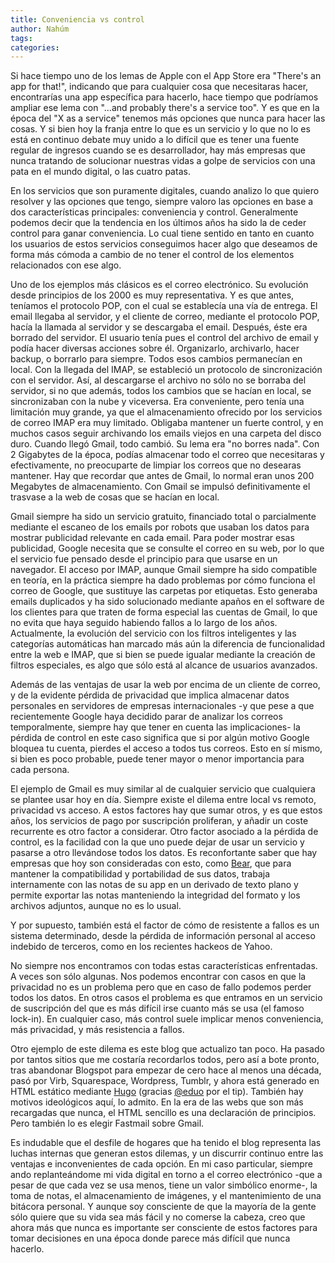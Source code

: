 ```yaml
---
title: Conveniencia vs control
author: Nahúm
tags:
categories:
---
```


Si hace tiempo uno de los lemas de Apple con el App Store era "There's an app for that!", indicando que para cualquier cosa que necesitaras hacer, encontrarías una app específica para hacerlo, hace tiempo que podríamos ampliar ese lema con "...and probably there's a service too". Y es que en la época del "X as a service" tenemos más opciones que nunca para hacer las cosas. Y si bien hoy la franja entre lo que es un servicio y lo que no lo es está en continuo debate muy unido a lo difícil que es tener una fuente regular de ingresos cuando se es desarrollador, hay más empresas que nunca tratando de solucionar nuestras vidas a golpe de servicios con una pata en el mundo digital, o las cuatro patas. 

En los servicios que son puramente digitales, cuando analizo lo que quiero resolver y las opciones que tengo, siempre valoro las opciones en base a dos características principales: conveniencia y control. Generalmente podemos decir que la tendencia en los últimos años ha sido la de ceder control para ganar conveniencia. Lo cual tiene sentido en tanto en cuanto los usuarios de estos servicios conseguimos hacer algo que deseamos de forma más cómoda a cambio de no tener el control de los elementos relacionados con ese algo. 

Uno de los ejemplos más clásicos es el correo electrónico. Su evolución desde principios de los 2000 es muy representativa. Y es que antes, teníamos el protocolo POP, con el cual se establecía una vía de entrega. El email llegaba al servidor, y el cliente de correo, mediante el protocolo POP, hacía la llamada al servidor y se descargaba el email. Después, éste era borrado del servidor. El usuario tenía pues el control del archivo de email y podía hacer diversas acciones sobre él. Organizarlo, archivarlo, hacer backup, o borrarlo para siempre. Todos esos cambios permanecían en local.
Con la llegada del IMAP, se estableció un protocolo de  sincronización con el servidor. Así, al descargarse el archivo no sólo no se borraba del servidor, si no que además, todos los cambios que se hacían en local, se sincronizaban con la nube y viceversa. Era conveniente, pero tenía una limitación muy grande, ya que el almacenamiento ofrecido por los servicios de correo IMAP era muy limitado. Obligaba mantener un fuerte control, y en muchos casos seguir archivando los emails viejos en una carpeta del disco duro. Cuando llegó Gmail, todo cambió. Su lema era "no borres nada". Con 2 Gigabytes de la época, podías almacenar todo el correo que necesitaras y efectivamente, no preocuparte de limpiar los correos que no desearas mantener. Hay que recordar que antes de Gmail, lo normal eran unos 200 Megabytes de almacenamiento. Con Gmail se impulsó definitivamente el trasvase a la web de cosas que se hacían en local.

Gmail siempre ha sido un servicio gratuito, financiado total o parcialmente mediante el escaneo de los emails por robots que usaban los datos para mostrar publicidad relevante en cada email. Para poder mostrar esas publicidad, Google necesita que se consulte el correo en su web, por lo que el servicio fue pensado desde el principio para que usarse en un navegador. El acceso por IMAP, aunque Gmail siempre ha sido compatible en teoría, en la práctica siempre ha dado problemas por cómo funciona el correo de Google, que sustituye las carpetas por etiquetas. Esto generaba emails duplicados y ha sido solucionado mediante apaños en el software de los clientes para que traten de forma especial las cuentas de Gmail, lo que no evita que haya seguido habiendo fallos a lo largo de los años. Actualmente, la evolución del servicio con los filtros inteligentes y las categorías automáticas han marcado más aún la diferencia de funcionalidad entre la web e IMAP, que si bien se puede igualar mediante la creación de filtros especiales, es algo que sólo está al alcance de usuarios avanzados. 

Además de las ventajas de usar la web por encima de un cliente de correo, y de la evidente pérdida de privacidad que implica almacenar datos personales en servidores de empresas internacionales -y que pese a que recientemente Google haya decidido parar de analizar los correos temporalmente, siempre hay que tener en cuenta las implicaciones- la pérdida de control en este caso significa que si por algún motivo Google bloquea tu cuenta, pierdes el acceso a todos tus correos. Esto en sí mismo, si bien es poco probable, puede tener mayor o menor importancia para cada persona.  

El ejemplo de Gmail es muy similar al de cualquier servicio que cualquiera se plantee usar hoy en día. Siempre existe el dilema entre local vs remoto, privacidad vs acceso. A estos factores hay que sumar otros, y es que estos años, los servicios de pago por suscripción proliferan, y añadir un coste recurrente es otro factor a considerar. Otro factor asociado a la pérdida de control, es la facilidad con la que uno puede dejar de usar un servicio y pasarse a otro llevándose todos los datos. Es reconfortante saber que hay empresas que hoy son consideradas con esto, como [Bear](http://www.bear-writer.com), que para mantener la compatibilidad y portabilidad de sus datos, trabaja internamente con las notas de su app en un derivado de texto plano y permite exportar las notas manteniendo la integridad del formato y los archivos adjuntos, aunque no es lo usual. 

Y por supuesto, también está el factor de cómo de resistente a fallos es un sistema determinado, desde la pérdida de información personal al acceso indebido de terceros, como en los recientes hackeos de Yahoo. 

No siempre nos encontramos con todas estas características enfrentadas. A veces son sólo algunas. Nos podemos encontrar con casos en que la privacidad no es un problema pero que en caso de fallo podemos perder todos los datos. En otros casos el problema es que entramos en un servicio de suscripción del que es más difícil irse cuanto más se usa (el famoso lock-in). En cualquier caso, más control suele implicar menos conveniencia, más privacidad, y más resistencia a fallos. 

Otro ejemplo de este dilema es este blog que actualizo tan poco. Ha pasado por tantos sitios que me costaría recordarlos todos, pero así a bote pronto, tras abandonar Blogspot para empezar de cero hace al menos una década, pasó por Virb, Squarespace, Wordpress, Tumblr, y ahora está generado en HTML estático mediante [Hugo](https://gohugo.io) (gracias [@eduo](http://twitter.com/eduo) por el tip). También hay motivos ideológicos aquí, lo admito. En la era de las webs que son más recargadas que nunca, el HTML sencillo es una declaración de principios. Pero también lo es elegir Fastmail sobre Gmail. 

Es indudable que el desfile de hogares que ha tenido el blog representa las luchas internas que generan estos dilemas, y un discurrir continuo entre las ventajas e inconvenientes de cada opción. En mi caso particular, siempre ando replanteándome mi vida digital en torno a el correo electrónico -que a pesar de que cada vez se usa menos, tiene un valor simbólico enorme-, la toma de notas, el almacenamiento de imágenes, y el mantenimiento de una bitácora personal. Y aunque soy consciente de que la mayoría de la gente sólo quiere que su vida sea más fácil y no comerse la cabeza, creo que ahora más que nunca es importante ser consciente de estos factores para tomar decisiones en una época donde parece más difícil que nunca hacerlo.


